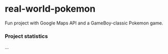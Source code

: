 # real-world-pokemon
Fun project with Google Maps API and a GameBoy-classic Pokemon game.

### Project statistics

...